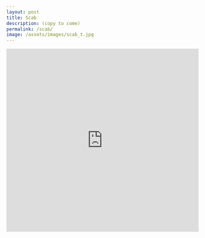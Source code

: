 ```yaml
---
layout: post
title: Scab
description: (copy to come)
permalink: /scab/
image: /assets/images/scab_t.jpg
---
```



<iframe width="100%" height="480px" src="https://poly.google.com/view/3evC0Zn8to9/embed" frameborder="0" style="border:none;" allowvr="yes" allow="vr; xr; accelerometer; magnetometer; gyroscope; autoplay;" allowfullscreen mozallowfullscreen="true" webkitallowfullscreen="true" onmousewheel="" ></iframe>